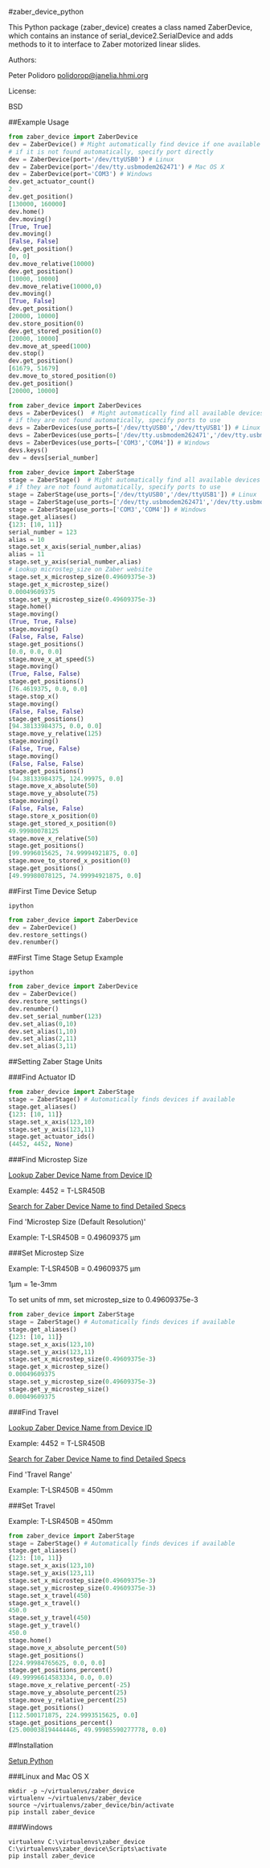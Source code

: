 #zaber_device_python

This Python package (zaber\_device) creates a class named ZaberDevice,
which contains an instance of serial\_device2.SerialDevice and adds
methods to it to interface to Zaber motorized linear slides.

Authors:

Peter Polidoro <polidorop@janelia.hhmi.org>

License:

BSD

##Example Usage

```python
from zaber_device import ZaberDevice
dev = ZaberDevice() # Might automatically find device if one available
# if it is not found automatically, specify port directly
dev = ZaberDevice(port='/dev/ttyUSB0') # Linux
dev = ZaberDevice(port='/dev/tty.usbmodem262471') # Mac OS X
dev = ZaberDevice(port='COM3') # Windows
dev.get_actuator_count()
2
dev.get_position()
[130000, 160000]
dev.home()
dev.moving()
[True, True]
dev.moving()
[False, False]
dev.get_position()
[0, 0]
dev.move_relative(10000)
dev.get_position()
[10000, 10000]
dev.move_relative(10000,0)
dev.moving()
[True, False]
dev.get_position()
[20000, 10000]
dev.store_position(0)
dev.get_stored_position(0)
[20000, 10000]
dev.move_at_speed(1000)
dev.stop()
dev.get_position()
[61679, 51679]
dev.move_to_stored_position(0)
dev.get_position()
[20000, 10000]
```

```python
from zaber_device import ZaberDevices
devs = ZaberDevices()  # Might automatically find all available devices
# if they are not found automatically, specify ports to use
devs = ZaberDevices(use_ports=['/dev/ttyUSB0','/dev/ttyUSB1']) # Linux
devs = ZaberDevices(use_ports=['/dev/tty.usbmodem262471','/dev/tty.usbmodem262472']) # Mac OS X
devs = ZaberDevices(use_ports=['COM3','COM4']) # Windows
devs.keys()
dev = devs[serial_number]
```

```python
from zaber_device import ZaberStage
stage = ZaberStage()  # Might automatically find all available devices
# if they are not found automatically, specify ports to use
stage = ZaberStage(use_ports=['/dev/ttyUSB0','/dev/ttyUSB1']) # Linux
stage = ZaberStage(use_ports=['/dev/tty.usbmodem262471','/dev/tty.usbmodem262472']) # Mac OS X
stage = ZaberStage(use_ports=['COM3','COM4']) # Windows
stage.get_aliases()
{123: [10, 11]}
serial_number = 123
alias = 10
stage.set_x_axis(serial_number,alias)
alias = 11
stage.set_y_axis(serial_number,alias)
# Lookup microstep_size on Zaber website
stage.set_x_microstep_size(0.49609375e-3)
stage.get_x_microstep_size()
0.00049609375
stage.set_y_microstep_size(0.49609375e-3)
stage.home()
stage.moving()
(True, True, False)
stage.moving()
(False, False, False)
stage.get_positions()
[0.0, 0.0, 0.0]
stage.move_x_at_speed(5)
stage.moving()
(True, False, False)
stage.get_positions()
[76.4619375, 0.0, 0.0]
stage.stop_x()
stage.moving()
(False, False, False)
stage.get_positions()
[94.38133984375, 0.0, 0.0]
stage.move_y_relative(125)
stage.moving()
(False, True, False)
stage.moving()
(False, False, False)
stage.get_positions()
[94.38133984375, 124.99975, 0.0]
stage.move_x_absolute(50)
stage.move_y_absolute(75)
stage.moving()
(False, False, False)
stage.store_x_position(0)
stage.get_stored_x_position(0)
49.99980078125
stage.move_x_relative(50)
stage.get_positions()
[99.9996015625, 74.99994921875, 0.0]
stage.move_to_stored_x_position(0)
stage.get_positions()
[49.99980078125, 74.99994921875, 0.0]
```

##First Time Device Setup

```shell
ipython
```

```python
from zaber_device import ZaberDevice
dev = ZaberDevice()
dev.restore_settings()
dev.renumber()
```

##First Time Stage Setup Example

```shell
ipython
```

```python
from zaber_device import ZaberDevice
dev = ZaberDevice()
dev.restore_settings()
dev.renumber()
dev.set_serial_number(123)
dev.set_alias(0,10)
dev.set_alias(1,10)
dev.set_alias(2,11)
dev.set_alias(3,11)
```

##Setting Zaber Stage Units

###Find Actuator ID

```python
from zaber_device import ZaberStage
stage = ZaberStage() # Automatically finds devices if available
stage.get_aliases()
{123: [10, 11]}
stage.set_x_axis(123,10)
stage.set_y_axis(123,11)
stage.get_actuator_ids()
(4452, 4452, None)
```

###Find Microstep Size

[Lookup Zaber Device Name from Device ID](http://www.zaber.com/support/?tab=ID%20Mapping#tabs)

Example: 4452 = T-LSR450B

[Search for Zaber Device Name to find Detailed Specs](http://zaber.com/products/)

Find 'Microstep Size (Default Resolution)'

Example: T-LSR450B = 0.49609375 µm

###Set Microstep Size

Example: T-LSR450B = 0.49609375 µm

1µm = 1e-3mm

To set units of mm, set microstep_size to 0.49609375e-3

```python
from zaber_device import ZaberStage
stage = ZaberStage() # Automatically finds devices if available
stage.get_aliases()
{123: [10, 11]}
stage.set_x_axis(123,10)
stage.set_y_axis(123,11)
stage.set_x_microstep_size(0.49609375e-3)
stage.get_x_microstep_size()
0.00049609375
stage.set_y_microstep_size(0.49609375e-3)
stage.get_y_microstep_size()
0.00049609375
```

###Find Travel

[Lookup Zaber Device Name from Device ID](http://www.zaber.com/support/?tab=ID%20Mapping#tabs)

Example: 4452 = T-LSR450B

[Search for Zaber Device Name to find Detailed Specs](http://zaber.com/products/)

Find 'Travel Range'

Example: T-LSR450B = 450mm

###Set Travel

Example: T-LSR450B = 450mm

```python
from zaber_device import ZaberStage
stage = ZaberStage() # Automatically finds devices if available
stage.get_aliases()
{123: [10, 11]}
stage.set_x_axis(123,10)
stage.set_y_axis(123,11)
stage.set_x_microstep_size(0.49609375e-3)
stage.set_y_microstep_size(0.49609375e-3)
stage.set_x_travel(450)
stage.get_x_travel()
450.0
stage.set_y_travel(450)
stage.get_y_travel()
450.0
stage.home()
stage.move_x_absolute_percent(50)
stage.get_positions()
[224.99984765625, 0.0, 0.0]
stage.get_positions_percent()
(49.99996614583334, 0.0, 0.0)
stage.move_x_relative_percent(-25)
stage.move_y_absolute_percent(25)
stage.move_y_relative_percent(25)
stage.get_positions()
[112.500171875, 224.9993515625, 0.0]
stage.get_positions_percent()
(25.000038194444446, 49.99985590277778, 0.0)
```

##Installation

[Setup Python](https://github.com/janelia-pypi/python_setup)

###Linux and Mac OS X

```shell
mkdir -p ~/virtualenvs/zaber_device
virtualenv ~/virtualenvs/zaber_device
source ~/virtualenvs/zaber_device/bin/activate
pip install zaber_device
```

###Windows

```shell
virtualenv C:\virtualenvs\zaber_device
C:\virtualenvs\zaber_device\Scripts\activate
pip install zaber_device
```
